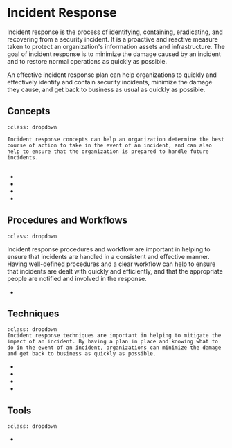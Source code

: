 # Incident Response

Incident response is the process of identifying, containing, eradicating, and recovering from a security incident. It is a proactive and reactive measure taken to protect an organization's information assets and infrastructure. The goal of incident response is to minimize the damage caused by an incident and to restore normal operations as quickly as possible. 

An effective incident response plan can help organizations to quickly and effectively identify and contain security incidents, minimize the damage they cause, and get back to business as usual as quickly as possible.

## Concepts

```{admonition} Why is learning fundamental Incident Response concepts important?
:class: dropdown

Incident response concepts can help an organization determine the best course of action to take in the event of an incident, and can also help to ensure that the organization is prepared to handle future incidents.
 
```

* [](why-do-we-do-incident-response)
* [](what-role-does-incident-handling-play-when-a-cyber-attack-occurs)
* [](pre-incident-preparation-for-a-smoother-incident-response-process)
* [](what-will-i-do-as-an-incident-responder)



## Procedures and Workflows

```{admonition} What is a procedure and a workflow and why are they important?
:class: dropdown
```
Incident response procedures and workflow are important in helping to ensure that incidents are handled in a consistent and effective manner. Having well-defined procedures and a clear workflow can help to ensure that incidents are dealt with quickly and efficiently, and that the appropriate people are notified and involved in the response.

* [](cyber-incident-checklists)

## Techniques

```{admonition} Why is learning Incident Response techniques important?
:class: dropdown
Incident response techniques are important in helping to mitigate the impact of an incident. By having a plan in place and knowing what to do in the event of an incident, organizations can minimize the damage and get back to business as quickly as possible.

```

* [](a-short-introduction-to-writing-incident-response-playbooks)
* [](agentless-log-collection-microsoft-wec-and-wef)
* [](an-overview-of-a-data-breach-its-causes-recovery-and-remediation-techniques)
* [](common-methods-an-adversary-may-adopt-to-cover-their-tracks)

## Tools

```{admonition} Why do I need to master Incident Response tools?
:class: dropdown

```
* [](what-is-an-incident-response-toolkit)
